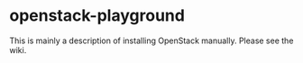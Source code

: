 # openstack-playground

This is mainly a description of installing OpenStack manually.
Please see the wiki.
